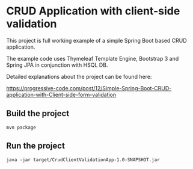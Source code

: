 # CRUD Application with client-side validation

This project is full working example of a simple Spring Boot based CRUD application.

The example code uses Thymeleaf Template Engine, Bootstrap 3 and Spring JPA in conjunction with HSQL DB.

Detailed explanations about the project can be found here: 

https://progressive-code.com/post/12/Simple-Spring-Boot-CRUD-application-with-Client-side-form-validation
							
## Build the project

```
mvn package
```

## Run the project

```
java -jar target/CrudClientValidationApp-1.0-SNAPSHOT.jar
```
